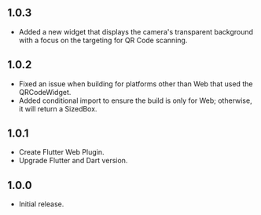 ## 1.0.3

* Added a new widget that displays the camera's transparent background with a focus on the targeting for QR Code scanning.

## 1.0.2

* Fixed an issue when building for platforms other than Web that used the QRCodeWidget.
* Added conditional import to ensure the build is only for Web; otherwise, it will return a SizedBox.

## 1.0.1

* Create Flutter Web Plugin.
* Upgrade Flutter and Dart version.

## 1.0.0

* Initial release.
